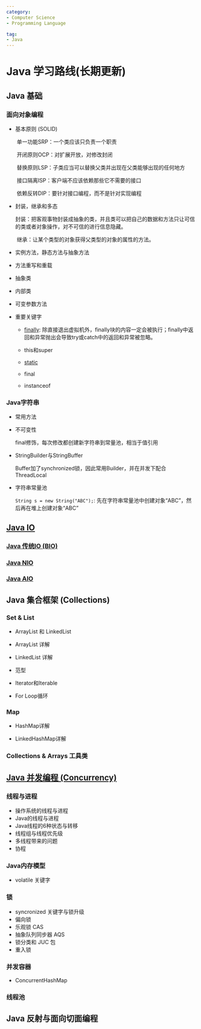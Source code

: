 ```yaml
---
category:
- Computer Science
- Programming Language

tag: 
- Java
---
```


# Java 学习路线(长期更新)


## Java 基础
### 面向对象编程

- 基本原则 (SOLID)
  
  ​	单一功能SRP：一个类应该只负责一个职责
  
  ​	开闭原则OCP：对扩展开放，对修改封闭
  
  ​	替换原则LSP：子类应当可以替换父类并出现在父类能够出现的任何地方
  
  ​	接口隔离ISP：客户端不应该依赖那些它不需要的接口
  
  ​	依赖反转DIP：要针对接口编程，而不是针对实现编程
  
- 封装，继承和多态
  
  ​	封装：把客观事物封装成抽象的类，并且类可以把自己的数据和方法只让可信的类或者对象操作，对不可信的进行信息隐藏。
  
  ​	继承：让某个类型的对象获得父类型的对象的属性的方法。
  
- 实例方法，静态方法与抽象方法

- 方法重写和重载

- 抽象类

- 内部类

- 可变参数方法

- 重要关键字

  - [finally](finally.md): 除直接退出虚拟机外，finally块的内容一定会被执行；finally中返回和异常抛出会导致try或catch中的返回和异常被忽略。

  - this和super

  - [static](static.md)

  - final
  
  - instanceof
  

### Java字符串

- 常用方法

- 不可变性

   final修饰，每次修改都创建新字符串到常量池，相当于值引用

- StringBuilder与StringBuffer

  Buffer加了synchronized锁，因此常用Builder，并在并发下配合ThreadLocal

- 字符串常量池
  
  `String s = new String("ABC");`: 先在字符串常量池中创建对象“ABC”，然后再在堆上创建对象“ABC”

## [Java IO](JavaIO/README.md)

### [Java 传统IO (BIO)](JavaIO/java-io.md)

### [Java NIO](JavaIO/java-nio.md)

### [Java AIO](Java-IO/java-aio.md)

## Java 集合框架 (Collections)

### Set & List

- ArrayList 和 LinkedList

- ArrayList 详解

- LinkedList 详解

- 范型

- Iterator和Iterable

- For Loop循环

### Map

- HashMap详解

- LinkedHashMap详解

### Collections & Arrays 工具类

## [Java 并发编程 (Concurrency)](java-concurrency.md)

### 线程与进程

- 操作系统的线程与进程
- Java的线程与进程
- Java线程的6种状态与转移
- 线程组与线程优先级
- 多线程带来的问题
- 协程

### Java内存模型

- volatile 关键字

### 锁

- syncronized 关键字与锁升级
- 偏向锁
- 乐观锁 CAS
- 抽象队列同步器 AQS
- 锁分类和 JUC 包
- 重入锁

### 并发容器

- ConcurrentHashMap

### 线程池



## Java 反射与面向切面编程